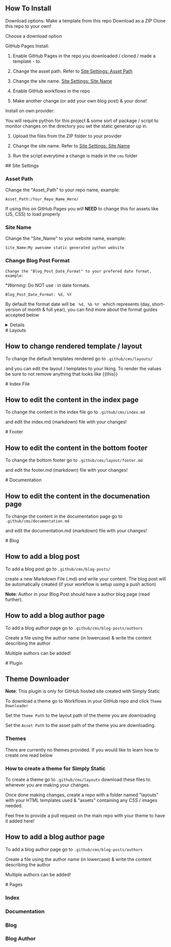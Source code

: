 <article>
<github-md>
  
# How To Install
  
  Download options:
  Make a template from this repo
  Download as a ZIP
  Clone this repo to your own!



Choose a download option  


GitHub Pages Install: 
  
1. Enable GitHub Pages in the repo you downloaded / cloned / made a template - to. 
  
2. Change the asset path. Refer to [Site Settings: Asset Path](#asset-path) 
  
3. Change the site name. [Site Settings: Site Name](#site-name)    
  
4. Enable GitHub workflows in the repo
  
5. Make another change (or add your own blog post) & your done!
  
  
Install on own provider:
  
You will require python for this project & some sort of package / script to monitor changes on the directory you set the static generator up in. 
  
 
1. Upload the files from the ZIP folder to your provider 
  
2. Change the site name. Refer to [Site Settings: Site Name](#site-name)   
  
3. Run the script everytime a change is made in the <code>cms</code> folder
   
</github-md>
</article>
 
 
 
<article>
<github-md>
## Site Settings
  
### Asset Path
 
   Change the "Asset_Path" to your repo name, example:
  
  <code>Asset_Path:/Your_Repo_Name_Here/</code>
  
  If using this on GitHub Pages you will <b>NEED</b> to change this for assets like (JS, CSS) to load properly 
  
### Site Name

   Change the "Site_Name" to your website name, example:
  
  <code>Site_Name:My awesome static generated python website</code>
  
### Change Blog Post Format
  
  
    Change the "Blog_Post_Date_Format" to your prefered date format, example:
  
  
  **Warning:* Do NOT use : in date formats. 
  
  <code>Blog_Post_Date_Format: %d, %Y</code>
  
  By default the format date will be <code> %d, %b %Y </code> which represents (day, short-version of month & full year), you can find more about the format guides accepted below
  
  <details>
  
    <summary>Click to view date format guide</summary>
    
    
    <table cellpadding="0" cellspacing="0" border="0">
      <colgroup>
        <col id="directive">
        <col id="example">
        <col id="description">
      </colgroup>
      <thead>
        <tr>
          <th>Code</th>
          <th>Example</th>
          <th>Description</th>
        </tr>
      </thead>
      <tbody>
        <tr>
          <td><code>%a</code></td>
          <td><code>Sun</code></td>
          <td>Weekday as locale’s abbreviated name.</td>
        </tr>
        <tr>
          <td><code>%A</code></td>
          <td><code>Sunday</code></td>
          <td>Weekday as locale’s full name.</td>
        </tr>
        <tr>
          <td><code>%w</code></td>
          <td><code>0</code></td>
          <td>Weekday as a decimal number, where 0 is Sunday and 6 is Saturday.</td>
        </tr>
        <tr>
          <td><code>%d</code></td>
          <td><code>08</code></td>
          <td>Day of the month as a zero-padded decimal number.</td>
        </tr>
        <tr>
          <td><code>%-d</code></td>
          <td><code>8</code></td>
          <td>Day of the month as a  decimal number. (Platform specific)</td>
        </tr>
        <tr>
          <td><code>%b</code></td>
          <td><code>Sep</code></td>
          <td>Month as locale’s abbreviated name.</td>
        </tr>
        <tr>
          <td><code>%B</code></td>
          <td><code>September</code></td>
          <td>Month as locale’s full name.</td>
        </tr>
        <tr>
          <td><code>%m</code></td>
          <td><code>09</code></td>
          <td>Month as a zero-padded decimal number.</td>
        </tr>
        <tr>
          <td><code>%-m</code></td>
          <td><code>9</code></td>
          <td>Month as a  decimal number. (Platform specific)</td>
        </tr>
        <tr>
          <td><code>%y</code></td>
          <td><code>13</code></td>
          <td>Year without century as a zero-padded decimal number.</td>
        </tr>
        <tr>
          <td><code>%Y</code></td>
          <td><code>2013</code></td>
          <td>Year with century as a decimal number.</td>
        </tr>
        <tr>
          <td><code>%H</code></td>
          <td><code>07</code></td>
          <td>Hour (24-hour clock) as a zero-padded decimal number.</td>
        </tr>
        <tr>
          <td><code>%-H</code></td>
          <td><code>7</code></td>
          <td>Hour (24-hour clock) as a  decimal number. (Platform specific)</td>
        </tr>
        <tr>
          <td><code>%I</code></td>
          <td><code>07</code></td>
          <td>Hour (12-hour clock) as a zero-padded decimal number.</td>
        </tr>
        <tr>
          <td><code>%-I</code></td>
          <td><code>7</code></td>
          <td>Hour (12-hour clock) as a  decimal number. (Platform specific)</td>
        </tr>
        <tr>
          <td><code>%p</code></td>
          <td><code>AM</code></td>
          <td>Locale’s equivalent of either AM or PM.</td>
        </tr>
        <tr>
          <td><code>%M</code></td>
          <td><code>06</code></td>
          <td>Minute as a zero-padded decimal number.</td>
        </tr>
        <tr>
          <td><code>%-M</code></td>
          <td><code>6</code></td>
          <td>Minute as a  decimal number. (Platform specific)</td>
        </tr>
        <tr>
          <td><code>%S</code></td>
          <td><code>05</code></td>
          <td>Second as a zero-padded decimal number.</td>
        </tr>
        <tr>
          <td><code>%-S</code></td>
          <td><code>5</code></td>
          <td>Second as a  decimal number. (Platform specific)</td>
        </tr>
        <tr>
          <td><code>%f</code></td>
          <td><code>000000</code></td>
          <td>Microsecond as a decimal number, zero-padded on the left.</td>
        </tr>
        <tr>
          <td><code>%z</code></td>
          <td><code>+0000</code></td>
          <td>UTC offset in the form ±HHMM[SS[.ffffff]] (empty string if the object is naive).</td>
        </tr>
        <tr>
          <td><code>%Z</code></td>
          <td><code>UTC</code></td>
          <td>Time zone name (empty string if the object is naive).</td>
        </tr>
        <tr>
          <td><code>%j</code></td>
          <td><code>251</code></td>
          <td>Day of the year as a zero-padded decimal number.</td>
        </tr>
        <tr>
          <td><code>%-j</code></td>
          <td><code>251</code></td>
          <td>Day of the year as a  decimal number. (Platform specific)</td>
        </tr>
        <tr>
          <td><code>%U</code></td>
          <td><code>36</code></td>
          <td>Week number of the year (Sunday as the first day of the week) as a zero padded decimal number. All days in a new year preceding the first Sunday are considered to be in week 0.</td>
        </tr>
        <tr>
          <td><code>%W</code></td>
          <td><code>35</code></td>
          <td>Week number of the year (Monday as the first day of the week) as a decimal number. All days in a new year preceding the first Monday are considered to be in week 0.</td>
        </tr>
        <tr>
          <td><code>%c</code></td>
          <td><code>Sun Sep  8 07:06:05 2013</code></td>
          <td>Locale’s appropriate date and time representation.</td>
        </tr>
        <tr>
          <td><code>%x</code></td>
          <td><code>09/08/13</code></td>
          <td>Locale’s appropriate date representation.</td>
        </tr>
        <tr>
          <td><code>%X</code></td>
          <td><code>07:06:05</code></td>
          <td>Locale’s appropriate time representation.</td>
        </tr>
        <tr>
          <td><code>%%</code></td>
          <td><code>%</code></td>
          <td>A literal '%' character.</td>
        </tr>
      </tbody>
    </table>
    
    
  </details>
    
    
  
  
  
</github-md>
</article>






<article>
<github-md>
# Layouts

## How to change rendered template / layout
  
  To change the default templates rendered  go to <code>.github/cms/layouts/</code>
 
  and you can edit the layout / templates to your liking. To render the values be sure to not remove anything that looks like {{this}}
  
</github-md>
</article>
  


<article>
<github-md>
# Index File

## How to edit the content in the index page
  
  To change the content in the index file  go to <code>.github/cms/index.md</code>
  
  and edit the index.md (markdown) file with your changes!
 
  
</github-md>
</article>
  








<article>
<github-md>
# Footer
   
## How to edit the content in the bottom footer
  
   To change the bottom footer go to <code>.github/cms/layout/footer.md</code>
  
  
  
  and edit the footer.md (markdown) file with your changes!
 
  
</github-md>
</article>
  



<article>
<github-md>
# Documentation

## How to edit the content in the documenation page
  
  To change the content in the documentation page  go to <code>.github/cms/documentation.md</code>
  
  and edit the documentation.md (markdown) file with your changes!
 
  
</github-md>
</article>
  









<article>
<github-md>
# Blog

## How to add a blog post
  
  To add a blog post go to <code>.github/cms/blog-posts/</code>
  
  create a new Markdown File (.md) and write your content. The blog post will be automatically created (if your workflow is setup using a push action)
  
  <b>Note</b>: Author in your Blog Post should have a author blog page (read further).
  
## How to add a blog author page
  
  To add a blog author page go to <code>.github/cms/blog-posts/authors</code>
  
  Create a file using the author name (in lowercase) & write the content describing the author
  
  Multiple authors can be added! 
  
  
</github-md>
</article>
  
 


<article>
<github-md>
# Plugin

## Theme Downloader
  
  <b>Note</b>: This plugin is only for GitHub hosted site created with Simply Static
  
  To download a theme go to Workflows in your GitHub repo and click <code>Theme Downloader</code>
  
  Set the <code>Theme Path</code> to the layout path of the theme you are downloading 
  
  Set the <code>Asset Path</code> to the asset path of the theme you are downloading. 
  
  
### Themes

There are currently no themes provided. If you would like to learn how to create one read below



### How to create a theme for Simply Static

To create a theme go to <code>.github/cms/layouts</code> download these files to wherever you are making your changes.


Once done making changes, create a repo with a folder named "layouts" with your HTML templates used & "assets" containing any CSS / images needed.

Feel free to provide a pull request on the main repo with your theme to have it added here!
  
## How to add a blog author page
  
  To add a blog author page go to <code>.github/cms/blog-posts/authors</code>
  
  Create a file using the author name (in lowercase) & write the content describing the author
  
  Multiple authors can be added! 
  
  
</github-md>
</article>
  
 
 



 
<article>
<github-md>
# Pages

### Index  
  
### Documentation
  
### Blog
  
### Blog Author  

  
  
</github-md>
</article>
 



